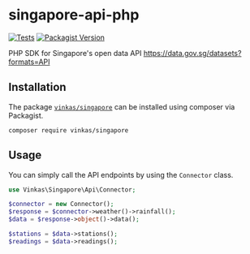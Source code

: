 # singapore-api-php

[![Tests](https://github.com/vinkashq/singapore-api-php/actions/workflows/tests.yml/badge.svg)](https://github.com/vinkashq/singapore-api-php/actions/workflows/tests.yml) [![Packagist Version](https://img.shields.io/packagist/v/vinkas/singapore?logo=packagist&logoColor=000000&label=version&labelColor=d9e0f3&color=f28d1a)](https://packagist.org/packages/vinkas/singapore)

PHP SDK for Singapore's open data API https://data.gov.sg/datasets?formats=API

## Installation

The package [`vinkas/singapore`](https://packagist.org/packages/vinkas/singapore) can be installed using composer via Packagist.

```
composer require vinkas/singapore
```

## Usage

You can simply call the API endpoints by using the `Connector` class.

```php
use Vinkas\Singapore\Api\Connector;

$connector = new Connector();
$response = $connector->weather()->rainfall();
$data = $response->object()->data();

$stations = $data->stations();
$readings = $data->readings();
```
